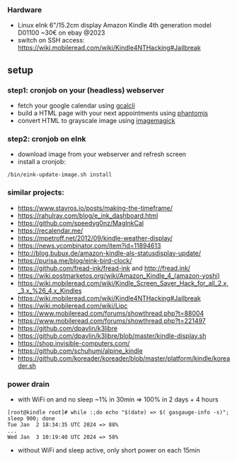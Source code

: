 ### Hardware
* Linux eInk 6"/15.2cm display Amazon Kindle 4th generation model D01100 ~30€ on ebay @2023
* switch on SSH access: https://wiki.mobileread.com/wiki/Kindle4NTHacking#Jailbreak

## setup

### step1: cronjob on your (headless) webserver
* fetch your google calendar using [gcalcli](https://github.com/insanum/gcalcli)
* build a HTML page with your next appointments using [phantomjs](https://phantomjs.org)
* convert HTML to grayscale image using [imagemagick](https://imagemagick.org)

### step2: cronjob on eInk
* download image from your webserver and refresh screen
* install a cronjob:
```
/bin/eink-update-image.sh install
```

### similar projects:
* https://www.stavros.io/posts/making-the-timeframe/
* https://rahulrav.com/blog/e_ink_dashboard.html
* https://github.com/speedyg0nz/MagInkCal
* https://recalendar.me/
* https://mpetroff.net/2012/09/kindle-weather-display/
* https://news.ycombinator.com/item?id=11894613
* http://blog.bubux.de/amazon-kindle-als-statusdisplay-update/
* https://purisa.me/blog/eink-bird-clock/
* https://github.com/fread-ink/fread-ink and http://fread.ink/
* https://wiki.postmarketos.org/wiki/Amazon_Kindle_4_(amazon-yoshi)
* https://wiki.mobileread.com/wiki/Kindle_Screen_Saver_Hack_for_all_2.x,_3.x_%26_4.x_Kindles
* https://wiki.mobileread.com/wiki/Kindle4NTHacking#Jailbreak
* https://wiki.mobileread.com/wiki/Lipc
* https://www.mobileread.com/forums/showthread.php?t=88004
* https://www.mobileread.com/forums/showthread.php?t=221497
* https://github.com/dpavlin/k3libre
* https://github.com/dpavlin/k3libre/blob/master/kindle-display.sh
* https://shop.invisible-computers.com/
* https://github.com/schuhumi/alpine_kindle
* https://github.com/koreader/koreader/blob/master/platform/kindle/koreader.sh

### power drain
* with WiFi on and no sleep ~1% in 30min => 100% in 2 days + 4 hours

```
[root@kindle root]# while :;do echo "$(date) => $( gasgauge-info -s)"; sleep 900; done
Tue Jan  2 18:34:35 UTC 2024 => 88%
...
Wed Jan  3 10:19:40 UTC 2024 => 58%
```

* without WiFi and sleep active, only short power on each 15min
